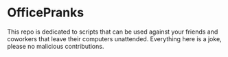 # OfficePranks
This repo is dedicated to scripts that can be used against your friends and coworkers that leave their computers unattended. Everything here is a joke, please no malicious contributions.
